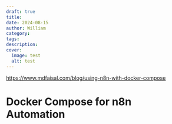 ```yaml
---
draft: true
title: 
date: 2024-08-15
author: William
category: 
tags: 
description: 
cover:
  image: test
  alt: test
---
```

https://www.mdfaisal.com/blog/using-n8n-with-docker-compose

# Docker Compose for n8n Automation